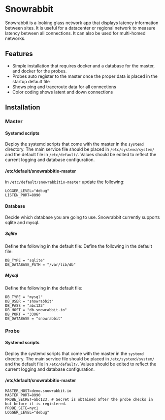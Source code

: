 # Snowrabbit
Snowrabbit is a looking glass network app that displays latency information between sites. It is useful for a datacenter or regional network to measure latency between all connections. It can also be used for multi-homed networks.

## Features
- Simple installation that requires docker and a database for the master, and docker for the probes.
- Probes auto register to the master once the proper data is placed in the startup default file
- Shows ping and traceroute data for all connections
- Color coding shows latent and down connections

## Installation

### Master

#### Systemd scripts
Deploy the systemd scripts that come with the master in the `systemd` directory. The main service file should be placed in `/etc/systemd/system/` and the default file in `/etc/default/`.  Values should be edited to reflect the current logging and database configuration.

#### /etc/default/snowrabbitio-master
in `/etc/default/snowrabbitio-master` update the following:
```
LOGGER_LEVEL="debug"
LISTEN_PORT=8090
```

#### Database
Decide which database you are going to use. Snowrabbit currently supports sqlite and mysql.

##### Sqlite
Define the following in the default file:
Define the following in the default file:
```
DB_TYPE = "sqlite"
DB_DATABASE_PATH = "/var/lib/db"
```

##### Mysql
Define the following in the default file:
```
DB_TYPE = "mysql"
DB_USER = "snowrabbit"
DB_PASS = "abc123"
DB_HOST = "db.snowrabbit.io"
DB_PORT = "3306"
DB_DATABASE = "snowrabbit"
```

### Probe

#### Systemd scripts
Deploy the systemd scripts that come with the master in the `systemd` directory. The main service file should be placed in `/etc/systemd/system/` and the default file in `/etc/default/`.  Values should be edited to reflect the current logging and database configuration.

#### /etc/default/snowrabbitio-master
```
MASTER_HOST=demo.snowrabbit.io
MASTER_PORT=8090
PROBE_SECRET=abc123. # Secret is obtained after the probe checks in but before it is registered.
PROBE_SITE=nyc1
LOGGER_LEVEL="debug"
```
